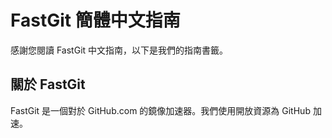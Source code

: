 # FastGit 簡體中文指南

感謝您閱讀 FastGit 中文指南，以下是我們的指南書籤。

## 關於 FastGit

FastGit 是一個對於 GitHub.com 的鏡像加速器。我們使用開放資源為 GitHub 加速。

